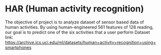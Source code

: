 # HAR (Human activity recognition)
The objective of project is to analyze dataset of sensor based data of human activities.
By using human-engineered 561 features of 128 reading, our goal is to predict one of the six activities that a user perform
Dataset link: https://archive.ics.uci.edu/ml/datasets/human+activity+recognition+using+smartphones
